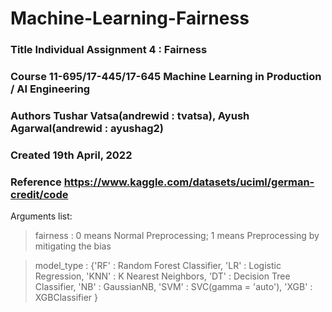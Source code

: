 # Machine-Learning-Fairness

### Title  Individual Assignment 4 : Fairness

### Course 11-695/17-445/17-645 Machine Learning in Production / AI Engineering

### Authors Tushar Vatsa(andrewid : tvatsa), Ayush Agarwal(andrewid : ayushag2)

### Created 19th April, 2022

### Reference https://www.kaggle.com/datasets/uciml/german-credit/code

Arguments list:
  > fairness : 0 means Normal Preprocessing; 1 means Preprocessing by mitigating the bias
  
  > model_type : {'RF' : Random Forest Classifier, 'LR' : Logistic Regression, 'KNN' : K Nearest Neighbors,
  >               'DT' : Decision Tree Classifier, 'NB' : GaussianNB, 'SVM' : SVC(gamma = 'auto'), 'XGB' : XGBClassifier }
  

